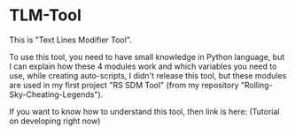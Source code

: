 # TLM-Tool
This is "Text Lines Modifier Tool".

To use this tool, you need to have small knowledge in Python language, but I can explain how these 4 modules work and which variables you need to use, while creating auto-scripts, I didn't release this tool, but these modules are used in my first project "RS SDM Tool" (from my repository "Rolling-Sky-Cheating-Legends").

If you want to know how to understand this tool, then link is here: (Tutorial on developing right now)
